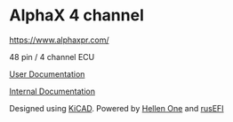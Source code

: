 # AlphaX 4 channel

https://www.alphaxpr.com/

48 pin / 4 channel ECU

[User Documentation](https://github.com/rusefi/rusefi/wiki/AlphaX-4chan)

[Internal Documentation](https://docs.google.com/spreadsheets/d/1eW7kSP680lBT2MWl0ovFSy7t3at6WnlU7vX5ZDYfQZM)

Designed using [KiCAD](https://www.kicad.org/). Powered by [Hellen One](https://github.com/andreika-git/hellen-one) and [rusEFI](https://github.com/rusefi/rusefi)
